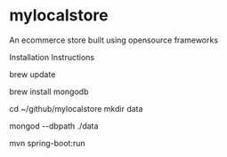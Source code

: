 # mylocalstore
An ecommerce store built using opensource frameworks


Installation Instructions

brew update

brew install mongodb

cd ~/github/mylocalstore
mkdir data

mongod --dbpath ./data

mvn spring-boot:run

